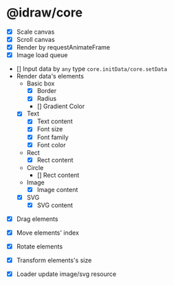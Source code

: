 # @idraw/core

- [x] Scale canvas
- [x] Scroll canvas
- [x] Render by requestAnimateFrame
- [x] Image load queue
- [] Input data by `any` type `core.initData/core.setData`
- Render data's elements
  - Basic box
    - [x] Border
    - [x] Radius
    - [] Gradient Color
  - [x] Text
    - [x] Text content
    - [x] Font size
    - [x] Font family
    - [x] Font color
  - Rect
    - [x] Rect content
  - Circle
    - [] Rect content
  - Image
    - [x] Image content
  - [x] SVG
    - [x] SVG content
- [x] Drag elements
- [x] Move elements' index
- [x] Rotate elements
- [x] Transform elements's size
- [X] Loader update image/svg resource

